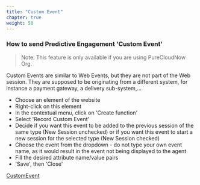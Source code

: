 ```yaml
---
title: "Custom Event"
chapter: true
weight: 50
---
```



### How to send Predictive Engagement 'Custom Event'

>Note: This feature is only available if you are using PureCloudNow Org.

Custom Events are similar to Web Events, but they are not part of the Web session. They are supposed to be originating from a different system, for instance a payment gateway, a delivery sub-system,...

- Choose an element of the website
- Right-click on this element
- In the contextual menu, click on 'Create function'
- Select 'Record Custom Event'
- Decide if you want this event to be added to the previous session of the same type (New Session unchecked) or if you want this event to start a new session for the selected type (New Session checked)
- Choose the event from the dropdown - do not type your own event name, as it would result in the event not being displayed to the agent
- Fill the desired attribute name/value pairs
- 'Save', then 'Close'

[CustomEvent](https://youtu.be/nFqAciPD9bA)


